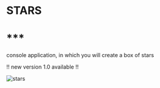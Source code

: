 # STARS
#  ***
console application, in which you will create a box of stars

!! new version 1.0 available !!

![stars](https://user-images.githubusercontent.com/114512559/194769046-7f46c129-e17a-4403-97de-c865a669f8fd.png)
